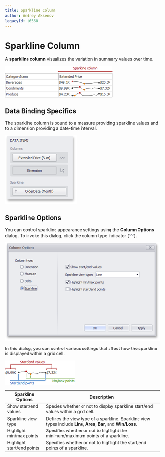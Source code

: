 ```yaml
---
title: Sparkline Column
author: Andrey Aksenov
legacyId: 16568
---
```

# Sparkline Column
A **sparkline column** visualizes the variation in summary values over time.

![Grid_SparklineColumn](../../../../../images/img21665.png)

## Data Binding Specifics
The sparkline column is bound to a measure providing sparkline values and to a dimension providing a date-time interval.

![Grid_ColumnTypes_SparklineColumns_DataBinding](../../../../../images/img21666.png)

## Sparkline Options
You can control sparkline appearance settings using the **Column Options** dialog. To invoke this dialog, click the column type indicator (![Grid_ColumnTypeIndicators_SparklineColumn](../../../../../images/img21673.png)).

![Grid_Sparkline_ColumnOptionsDialog](../../../../../images/img21674.png)

In this dialog, you can control various settings that affect how the sparkline is displayed within a grid cell.

![Grid_SparklineAppearance](../../../../../images/img21675.png)

| Sparkline Options | Description |
|---|---|
| Show start/end values | Species whether or not to display sparkline start/end values within a grid cell. |
| Sparkline view type | Defines the view type of a sparkline. Sparkline view types include **Line**, **Area**, **Bar**, and **Win/Loss**. |
| Highlight min/max points | Specifies whether or not to highlight the minimum/maximum points of a sparkline. |
| Highlight start/end points | Specifies whether or not to highlight the start/end points of a sparkline. |